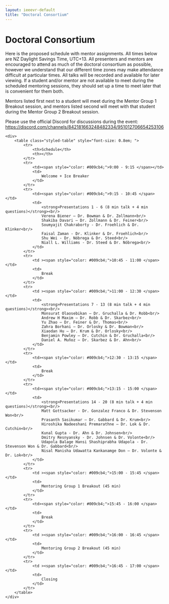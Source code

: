```yaml
---
layout: ieeevr-default
title: "Doctoral Consortium"
---
```


<style>
    .styled-table {
        border-collapse: collapse;
        margin: 25px 0;
        font-size: 0.9em;
        font-family: sans-serif;
        /*min-width: 400px;*/
        box-shadow: 0 0 20px rgba(0, 0, 0, 0.15);
        display: table;
    }

    .styled-table thead tr {
        background-color: #fec10d;
        color: #ffffff;
        text-align: left;
    }

    .styled-table th,
    .styled-table td {
        padding: 12px 15px;
    }

    .styled-table tbody tr {
        border-bottom: 1px solid #dddddd;
    }

    .styled-table tbody tr:nth-of-type(even) {
        background-color: #fffbed;
    }

    .styled-table tbody tr:last-of-type {
        border-bottom: 2px solid #fec10d;
    }

    .styled-table tbody tr.active-row {
        font-weight: bold;
        color: #fec10d;
    }
</style>

<h1>Doctoral Consortium</h1>
<div>
    <p>
        Here is the proposed schedule with mentor assignments. All times below are NZ Daylight Savings Time, UTC+13. All presenters and mentors are encouraged to attend as much of the doctoral consortium as possible, however we understand that our different time zones may make attendance difficult at particular times. All talks will be recorded and available for later viewing. If a student and/or mentor are not available to meet during the scheduled mentoring sessions, they should set up a time to meet later that is convenient for them both. 
    </p>
    <p>
        Mentors listed first next to a student will meet during the Mentor Group 1 Breakout session, and mentors listed second will meet with that student during the Mentor Group 2 Breakout session.
    </p>
    <p>
        Please use the official Discord for discussions during the event: <a href="https://discord.com/channels/842181663248482334/951012706654253106">https://discord.com/channels/842181663248482334/951012706654253106</a>
    </p>
</div>

<div>

    <div>
        <table class="styled-table" style="font-size: 0.8em; ">
            <tr>
                <th>Schedule</th>
                <th></th>
            </tr>
            <tr>
                <td><span style="color: #009cb4;">9:00 - 9:15 </span></td>
                <td>
                    Welcome + Ice Breaker
                </td>
            </tr>
            <tr>
                <td><span style="color: #009cb4;">9:15 - 10:45 </span></td>
                <td>
                    <strong>Presentations 1 - 6 (8 min talk + 4 min questions)</strong><br/>
                    Verena Biener – Dr. Bowman & Dr. Zollmann<br/>
                    Shakiba Davari – Dr. Zollmann & Dr. Feiner<br/>
                    Soumyajit Chakraborty - Dr. Froehlich & Dr. Klinker<br/>
                    Faisal Zaman - Dr. Klinker & Dr. Froehlich<br/>
                    Shu Wei - Dr. Nóbrega & Dr. Steed<br/>
                    Niall L. Williams - Dr. Steed & Dr. Nóbrega<br/>
                </td>
            </tr>
            <tr>
                <td ><span style="color: #009cb4;">10:45 - 11:00 </span></td>
                <td>
                    Break
                </td>
            </tr>
            <tr>
                <td ><span style="color: #009cb4;">11:00 - 12:30 </span></td>
                <td>
                    <strong>Presentations 7 - 13 (8 min talk + 4 min questions)</strong><br/>
                    Monsurat Olaosebikan – Dr. Gruchalla & Dr. Robb<br/>
                    Andrew H Maxim – Dr. Robb & Dr. Skarbez<br/>
                    Yu Zhao – Dr. Feiner & Dr. Thomas<br/>
                    Zahra Borhani – Dr. Orlosky & Dr. Bowman<br/>
                    Xiaodan Hu – Dr. Krum & Dr. Orlosky<br/>
                    Benjamin Powley – Dr. Cutchin & Dr. Gruchalla<br/>
                    Daniel A. Muñoz – Dr. Skarbez & Dr. Ahn<br/>
                </td>
            </tr>
            <tr>
                <td><span style="color: #009cb4;">12:30 - 13:15 </span></td>
                <td>
                    Break
                </td>
            </tr>
            <tr>
                <td><span style="color: #009cb4;">13:15 - 15:00 </span></td>
                <td>
                    <strong>Presentations 14 - 20 (8 min talk + 4 min questions)</strong><br/>
                    Matt Gottsacker - Dr. Gonzalez Franco & Dr. Stevenson Won<br/>
                    Prasanth Sasikumar – Dr. Gabbard & Dr. Krum<br/>
                    Hiroshika Nadeeshani Premarathne – Dr. Lok & Dr. Cutchin<br/>
                    Kunal Gupta - Dr. Ahn & Dr. Johnsen<br/>
                    Dmitry Resnyansky - Dr. Johnsen & Dr. Volonte<br/>
                    Udapola Balage Hansi Shashiprabha Udapola - Dr. Stevenson Won & Dr. Gabbard<br/>
                    Nisal Manisha Udawatta Kankanamge Don – Dr. Volonte & Dr. Lok<br/>
                </td>
            </tr>
            <tr>
                <td ><span style="color: #009cb4;">15:00 - 15:45 </span></td>
                <td>
                    Mentoring Group 1 Breakout (45 min)
                </td>
            </tr>
            <tr>
                <td><span style="color: #009cb4;">15:45 - 16:00 </span></td>
                <td>
                    Break
                </td>
            </tr>
            <tr>
                <td ><span style="color: #009cb4;">16:00 - 16:45 </span></td>
                <td>
                    Mentoring Group 2 Breakout (45 min)
                </td>
            </tr>
            <tr>
                <td ><span style="color: #009cb4;">16:45 - 17:00 </span></td>
                <td>
                    Closing
                </td>
            </tr>
        </table>
    </div>
    
    
</div>


<!--<h2>Accepted Students</h2>

<div>
    <table class="styled-table" style="font-size: 0.8em; ">
        <tr>
            <th>Student</th>
            <th>Title</th>
            <th>Affiliation</th>
        </tr>
        {% for student in site.data.dc %}
        <tr>
            <td style="font-size: 0.8em;"><span style="color: #009cb4;">{{ student.author }}</span></td>
            <td>{{ student.title }}</td>
            <td>{{ student.affiliation }}</td>
        </tr>
        {% endfor %}
    </table>
</div>-->
